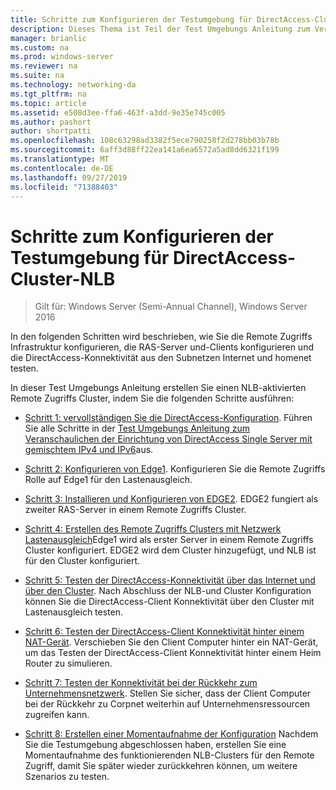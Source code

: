 ```yaml
---
title: Schritte zum Konfigurieren der Testumgebung für DirectAccess-Cluster-NLB
description: Dieses Thema ist Teil der Test Umgebungs Anleitung zum Veranschaulichen von DirectAccess in einem Cluster mit Windows NLB für Windows Server 2016.
manager: brianlic
ms.custom: na
ms.prod: windows-server
ms.reviewer: na
ms.suite: na
ms.technology: networking-da
ms.tgt_pltfrm: na
ms.topic: article
ms.assetid: e508d3ee-ffa6-463f-a3dd-9e35e745c005
ms.author: pashort
author: shortpatti
ms.openlocfilehash: 108c63298ad3382f5ece790258f2d278bb03b78b
ms.sourcegitcommit: 6aff3d88ff22ea141a6ea6572a5ad8dd6321f199
ms.translationtype: MT
ms.contentlocale: de-DE
ms.lasthandoff: 09/27/2019
ms.locfileid: "71388403"
---
```

# <a name="steps-for-configuring-the-directaccess-cluster-nlb-test-lab"></a>Schritte zum Konfigurieren der Testumgebung für DirectAccess-Cluster-NLB

>Gilt für: Windows Server (Semi-Annual Channel), Windows Server 2016

In den folgenden Schritten wird beschrieben, wie Sie die Remote Zugriffs Infrastruktur konfigurieren, die RAS-Server und-Clients konfigurieren und die DirectAccess-Konnektivität aus den Subnetzen Internet und homenet testen.  
  
In dieser Test Umgebungs Anleitung erstellen Sie einen NLB-aktivierten Remote Zugriffs Cluster, indem Sie die folgenden Schritte ausführen:  
  
-   [Schritt 1: vervollständigen Sie die DirectAccess-Konfiguration](STEP-1-Complete-the-DirectAccess-Configuration.md). Führen Sie alle Schritte in der [Test Umgebungs Anleitung zum Veranschaulichen der Einrichtung von DirectAccess Single Server mit gemischtem IPv4 und IPv6](https://go.microsoft.com/fwlink/p/?LinkId=237004)aus.  
  
-   [Schritt 2: Konfigurieren von Edge1](STEP-2-Configure-EDGE1.md). Konfigurieren Sie die Remote Zugriffs Rolle auf Edge1 für den Lastenausgleich.  
  
-   [Schritt 3: Installieren und Konfigurieren von EDGE2](STEP-3-Install-and-Configure-EDGE2.md). EDGE2 fungiert als zweiter RAS-Server in einem Remote Zugriffs Cluster.  
  
-   [Schritt 4: Erstellen des Remote Zugriffs Clusters mit Netzwerk Lastenausgleich](STEP-4-Create-the-Network-Load-Balanced-Remote-Access-Cluster.md)Edge1 wird als erster Server in einem Remote Zugriffs Cluster konfiguriert. EDGE2 wird dem Cluster hinzugefügt, und NLB ist für den Cluster konfiguriert.  
  
-   [Schritt 5: Testen der DirectAccess-Konnektivität über das Internet und über den Cluster](STEP-5-Test-DirectAccess-Connectivity-from-the-Internet-and-Through-the-Cluster.md). Nach Abschluss der NLB-und Cluster Konfiguration können Sie die DirectAccess-Client Konnektivität über den Cluster mit Lastenausgleich testen.  
  
-   [Schritt 6: Testen der DirectAccess-Client Konnektivität hinter einem NAT-Gerät](STEP-6-Test-DirectAccess-Client-Connectivity-from-Behind-a-NAT-Device.md). Verschieben Sie den Client Computer hinter ein NAT-Gerät, um das Testen der DirectAccess-Client Konnektivität hinter einem Heim Router zu simulieren.  
  
-   [Schritt 7: Testen der Konnektivität bei der Rückkehr zum Unternehmensnetzwerk](STEP-7-Test-Connectivity-When-Returning-to-the-Corpnet.md). Stellen Sie sicher, dass der Client Computer bei der Rückkehr zu Corpnet weiterhin auf Unternehmensressourcen zugreifen kann.  
  
-   [Schritt 8: Erstellen einer Momentaufnahme der Konfiguration](da-cluster-nlb-s8-snapshot.md) Nachdem Sie die Testumgebung abgeschlossen haben, erstellen Sie eine Momentaufnahme des funktionierenden NLB-Clusters für den Remote Zugriff, damit Sie später wieder zurückkehren können, um weitere Szenarios zu testen.  
  


